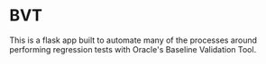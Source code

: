 # BVT

This is a flask app built to automate many of the processes around performing regression tests with Oracle's Baseline Validation Tool.
